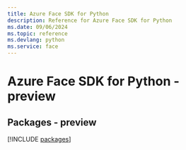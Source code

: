 ```yaml
---
title: Azure Face SDK for Python
description: Reference for Azure Face SDK for Python
ms.date: 09/06/2024
ms.topic: reference
ms.devlang: python
ms.service: face
---
```

# Azure Face SDK for Python - preview
## Packages - preview
[!INCLUDE [packages](face-index.md)]